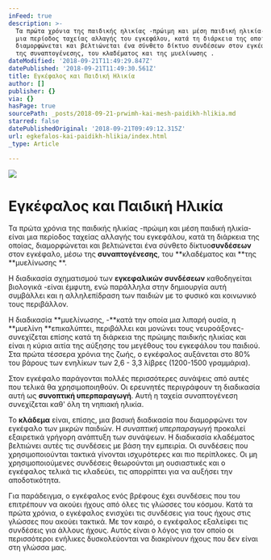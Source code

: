 ```yaml
---
inFeed: true
description: >-
  Τα πρώτα χρόνια της παιδικής ηλικίας -πρώιμη και μέση παιδική ηλικία- είναι
  μια περίοδος ταχείας αλλαγής του εγκεφάλου, κατά τη διάρκεια της οποίας,
  διαμορφώνεται και βελτιώνεται ένα σύνθετο δίκτυο συνδέσεων στον εγκέφαλο, μέσω
  της συναπτογένεσης, του κλαδέματος και της μυελίνωσης .
dateModified: '2018-09-21T11:49:29.847Z'
datePublished: '2018-09-21T11:49:30.561Z'
title: Εγκέφαλος και Παιδική Ηλικία
author: []
publisher: {}
via: {}
hasPage: true
sourcePath: _posts/2018-09-21-prwimh-kai-mesh-paidikh-hlikia.md
starred: false
datePublishedOriginal: '2018-09-21T09:49:12.315Z'
url: egkefalos-kai-paidikh-hlikia/index.html
_type: Article

---
```

![](https://the-grid-user-content.s3-us-west-2.amazonaws.com/ddc02a75-65cf-47f4-8f7a-264ef4e6ea4d.jpg)

# Εγκέφαλος και Παιδική Ηλικία

Τα πρώτα χρόνια της παιδικής ηλικίας -πρώιμη και μέση παιδική ηλικία- είναι μια περίοδος ταχείας αλλαγής του εγκεφάλου, κατά τη διάρκεια της οποίας, διαμορφώνεται και βελτιώνεται ένα σύνθετο δίκτυο**συνδέσεων** στον εγκέφαλο, μέσω της **συναπτογένεσης**, του **κλαδέματος και **της **μυελίνωσης **.

Η διαδικασία σχηματισμού των **εγκεφαλικών συνδέσεων** καθοδηγείται βιολογικά -είναι έμφυτη, ενώ παράλληλα στην δημιουργία αυτή συμβάλλει και η αλληλεπίδραση των παιδιών με το φυσικό και κοινωνικό τους περιβάλλον.

Η διαδικασία **μυελίνωσης, -**κατά την οποία μια λιπαρή ουσία, η **μυελίνη **επικαλύπτει, περιβάλλει και μονώνει τους νευροάξονες- συνεχίζεται επίσης κατά τη διάρκεια της πρώιμης παιδικής ηλικίας και είναι η κύρια αιτία της αύξησης του μεγέθους του εγκεφάλου του παιδιού. Στα πρώτα τέσσερα χρόνια της ζωής, ο εγκέφαλος αυξάνεται στο 80% του βάρους των ενηλίκων των 2,6 - 3,3 λίβρες (1200-1500 γραμμάρια).

Στον εγκέφαλο παράγονται πολλές περισσότερες συνάψεις από αυτές που τελικά θα χρησιμοποιηθούν. Οι ερευνητές περιγράφουν τη διαδικασία αυτή ως **συνοπτική υπερπαραγωγή**. Αυτή η ταχεία συναπτογένεση συνεχίζεται καθ' όλη τη νηπιακή ηλικία.

Το **κλάδεμα** είναι, επίσης, μια βασική διαδικασία που διαμορφώνει τον εγκέφαλο των μικρών παιδιών. Η _συναπτική υπερπαραγωγή_ προκαλεί εξαιρετικά γρήγορη ανάπτυξη των συνάψεων. Η διαδικασία κλαδέματος βελτιώνει αυτές τις συνδέσεις με βάση την εμπειρία. Οι συνδέσεις που χρησιμοποιούνται τακτικά γίνονται ισχυρότερες και πιο περίπλοκες. Οι μη χρησιμοποιούμενες συνδέσεις θεωρούνται μη ουσιαστικές και ο εγκέφαλος τελικά τις κλαδεύει, τις απορρίπτει για να αυξήσει την αποδοτικότητα.

Για παράδειγμα, ο εγκέφαλος ενός βρέφους έχει συνδέσεις που του επιτρέπουν να ακούει ήχους από όλες τις γλώσσες του κόσμου. Κατά τα πρώτα χρόνια, ο εγκέφαλος ενισχύει τις συνδέσεις για τους ήχους στις γλώσσες που ακούει τακτικά. Με τον καιρό, ο εγκέφαλος εξαλείφει τις συνδέσεις για άλλους ήχους. Αυτός είναι ο λόγος για τον οποίο οι περισσότεροι ενήλικες δυσκολεύονται να διακρίνουν ήχους που δεν είναι στη γλώσσα μας.